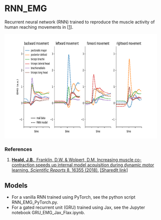 # RNN_EMG

Recurrent neural network (RNN) trained to reproduce the muscle activity of human reaching movements in [[1](#references)].

<p align="center">
<img src="https://github.com/jamesheald/RNN_EMG/blob/main/RNN_EMG.png" width="762" height="344">
<!--<img src="https://github.com/jamesheald/COIN/blob/main/images/spontaneous_recovery.png" width="633.5000" height="361.0000">-->
</p>

### References

1. [__Heald, J.B.__, Franklin, D.W. & Wolpert, D.M. Increasing muscle co-contraction speeds up internal model acquisition during dynamic motor learning. *Scientific Reports* 8, 16355 (2018).](https://doi.org/10.1038/s41598-018-34737-5) [[SharedIt link]](https://rdcu.be/cK0Yg)
    
## Models

- For a vanilla RNN trained using PyTorch, see the python script RNN_EMG_PyTorch.py.
- For a gated recurrent unit (GRU) trained using Jax, see the Jupyter notebook GRU_EMG_Jax_Flax.ipynb.
